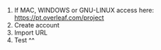 1. If MAC, WINDOWS or GNU-LINUX access here: https://pt.overleaf.com/project
2. Create account
2. Import URL
3. Test ^^
